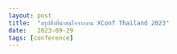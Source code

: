 ```yaml
---
layout: post
title:  "สรุปสิ่งที่น่าสนใจจากงาน XConf Thailand 2023"
date:   2023-09-29
tags: [conference]
---
```

